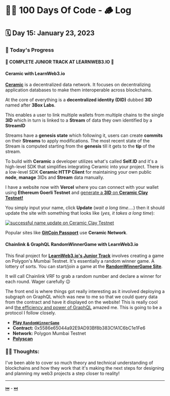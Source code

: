 # 👨‍💻 100 Days Of Code - 🪵 Log

## 🗓️ Day 15: January 23, 2023

### **🥵 Today's Progress**

#### 🥳 COMPLETE JUNIOR TRACK AT LEARNWEB3.IO 🥳

#### Ceramic with LearnWeb3.io
[**Ceramic**](https://ceramic.network/) is a decentralized data network. It focuses on decentralizing application databases to make them interoperable across blockchains.

At the core of everything is a **decentralized identity (DID)** dubbed **3ID** named after **3Box Labs**.

This enables a user to link multiple wallets from multiple chains to the single **3ID** which in turn is linked to a **Stream** of data they own identified by a **StreamID** 

Streams have a **genesis state** which following it, users can create **commits** on their **Streams** to apply modifications. The most recent state of the Stream is computed starting from the **genesis** till it gets to the **tip** of the stream.

To build with **Ceramic** a developer utilizes what's called **Self.ID** and it's a high-level SDK that simplifies integrating Ceramic into your project. There is a low-level SDK **Ceramic HTTP Client** for maintaining your own public **node**, **manage** 3IDs and **Stream** data manually.

I have a website now with **Vercel** where you can connect with your wallet using **Ethereum Goerli Testnet** and [generate a **3ID** on **Ceramic Clay Testnet!**](https://lw3-ceramic-tutorial.vercel.app/)

You simply input your name, click **Update** (*wait a long time....*) then it should update the site with something that looks like (*yes, it takes a long time*):

[![](https://imgur.com/Vb4m0u0.png "successful name update on Ceramic Clay Testnet")](https://lw3-ceramic-tutorial.vercel.app/)

Popular sites like [**GitCoin Passport**](https://passport.gitcoin.co) use **Ceramic Network**.

#### Chainlink & GraphQL RandomWinnerGame with LearnWeb3.io

This final project for [**LearnWeb3.io's Junior Track**](https://learnweb3.io/courses) involves creating a game on Polygon's Mumbai Testnet. It's essentially a random winner game. A lottery of sorts. You can start/join a game at the [**RandomWinnerGame Site**](https://lw3-randomwinnergame-tutorial.vercel.app/).

It will call Chainlink VRF to grab a random number and declare a winner for each round. Wager carefully 😉

The front end is where things got really interesting as it involved deploying a subgraph on GraphQL which was new to me so that we could query data from the contract and have it displayed on the website! This is really cool and [the efficiency and power of GraphQL](https://www.youtube.com/watch?v=ZQL7tL2S0oQ) amazed me. This is going to be a protocol I follow closely.

 - [**Play `RandomWinnerGame`**](https://lw3-randomwinnergame-tutorial.vercel.app/)
 - **Contract:** 0x5586e65044a92E9AD93Bf8b383CfA1C6bC1e1Fe6
 - **Network:** Polygon Mumbai Testnet
 - [**Polyscan**](https://mumbai.polygonscan.com/address/0x5586e65044a92E9AD93Bf8b383CfA1C6bC1e1Fe6)

### **😶‍🌫 Thoughts:**
I've been able to cover so much theory and technical understanding of blockchains and how they work that it's making the next steps for designing and planning my web3 projects a step closer to reality!

***

[⏮️](014.md) - [⏭️](016.md)